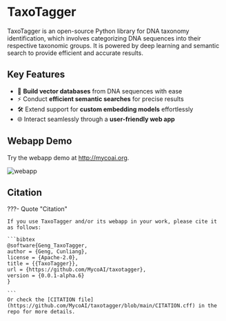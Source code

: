 # TaxoTagger

TaxoTagger is an open-source Python library for DNA taxonomy identification, which involves categorizing DNA sequences into their respective taxonomic groups. It is powered by deep learning and semantic search to provide efficient and accurate results.

## Key Features

- 🚀 **Build vector databases** from DNA sequences with ease
- ⚡ Conduct **efficient semantic searches** for precise results
- 🛠 Extend support for **custom embedding models** effortlessly
- 🌐 Interact seamlessly through a **user-friendly web app**

## Webapp Demo

Try the webapp demo at http://mycoai.org.

![webapp](https://github.com/MycoAI/taxotagger-webapp/blob/1faf3d6a13b04e51d86555f4abb66180661bce4f/images/TaxoTagger-webapp.gif?raw=true)


## Citation

???- Quote "Citation"

    If you use TaxoTagger and/or its webapp in your work, please cite it as follows:

    ```bibtex
    @software{Geng_TaxoTagger,
    author = {Geng, Cunliang},
    license = {Apache-2.0},
    title = {{TaxoTagger}},
    url = {https://github.com/MycoAI/taxotagger},
    version = {0.0.1-alpha.6}
    }

    ```
    Or check the [CITATION file](https://github.com/MycoAI/taxotagger/blob/main/CITATION.cff) in the repo for more details.
